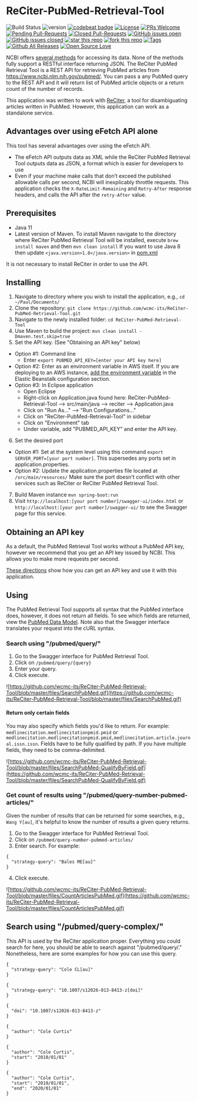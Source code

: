 # ReCiter-PubMed-Retrieval-Tool

![Build Status](https://codebuild.us-east-1.amazonaws.com/badges?uuid=eyJlbmNyeXB0ZWREYXRhIjoiV0w5MExveXNpdzBrL1hRMDlmYjhLNjRFek1NdTVxMk9BOWZEcDdxVENuZXNQS0FGdlZxY3h3Smd1b3ArTVhNTzUvK1pXVlI3N1JkdmRXNiswc1VPcHNjPSIsIml2UGFyYW1ldGVyU3BlYyI6IllneSs4bG9NNmMyeEtWOTkiLCJtYXRlcmlhbFNldFNlcmlhbCI6MX0%3D&branch=master)
![version](https://img.shields.io/badge/version-1.0-blue.svg?maxAge=2592000)
[![codebeat badge](https://codebeat.co/badges/26e88904-3263-47f3-a246-7c65979cca46)](https://codebeat.co/projects/github-com-wcmc-its-reciter-pubmed-retrieval-tool-master)
[![License](https://img.shields.io/badge/License-Apache%202.0-blue.svg)](https://opensource.org/licenses/Apache-2.0)
[![PRs Welcome](https://img.shields.io/badge/PRs-welcome-brightgreen.svg?style=flat-square)](http://makeapullrequest.com)
[![Pending Pull-Requests](https://img.shields.io/github/issues-pr-raw/wcmc-its/ReCiter-PubMed-Retrieval-Tool.svg?color=blue)](https://github.com/wcmc-its/ReCiter-PubMed-Retrieval-Tool/pulls?q=is%3Aopen+is%3Apr)
[![Closed Pull-Requests](https://img.shields.io/github/issues-pr-closed-raw/wcmc-its/ReCiter-PubMed-Retrieval-Tool.svg?color=blue)](https://github.com/wcmc-its/ReCiter-PubMed-Retrieval-Tool/pulls?q=is%3Apr+is%3Aclosed)
[![GitHub issues open](https://img.shields.io/github/issues-raw/wcmc-its/ReCiter-PubMed-Retrieval-Tool.svg?maxAge=2592000)](https://github.com/wcmc-its/ReCiter-PubMed-Retrieval-Tool/issues?q=is%3Aopen+is%3Aissue)
[![GitHub issues closed](https://img.shields.io/github/issues-closed-raw/wcmc-its/ReCiter-PubMed-Retrieval-Tool.svg?maxAge=2592000)](https://github.com/wcmc-its/ReCiter-PubMed-Retrieval-Tool/issues?q=is%3Aissue+is%3Aclosed)
[![star this repo](http://githubbadges.com/star.svg?user=wcmc-its&repo=ReCiter-PubMed-Retrieval-Tool&style=flat)](https://github.com/wcmc-its/ReCiter-PubMed-Retrieval-Tool)
[![fork this repo](http://githubbadges.com/fork.svg?user=wcmc-its&repo=ReCiter-PubMed-Retrieval-Tool&style=flat)](https://github.com/wcmc-its/ReCiter-PubMed-Retrieval-Tool/fork)
[![Tags](https://img.shields.io/github/tag/wcmc-its/ReCiter-PubMed-Retrieval-Tool.svg?style=social)](https://github.com/wcmc-its/ReCiter-PubMed-Retrieval-Tool/releases)
[![Github All Releases](https://img.shields.io/github/downloads/wcmc-its/ReCiter-PubMed-Retrieval-Tool/total.svg)]()
[![Open Source Love](https://badges.frapsoft.com/os/v3/open-source.svg?v=102)](https://github.com/wcmc-its/ReCiter-PubMed-Retrieval-Tool/) 

NCBI offers [several methods](https://www.ncbi.nlm.nih.gov/pmc/tools/get-metadata/) for accessing its data. None of the methods fully support a RESTful interface returning JSON. The ReCiter PubMed Retrieval Tool is a REST API for retrieving PubMed articles from https://www.ncbi.nlm.nih.gov/pubmed/. You can pass a any PubMed query to the REST API and it will return list of PubMed article objects or a return count of the number of records.

This application was written to work with [ReCiter](https://github.com/wcmc-its/ReCiter/), a tool for disambiguating articles written in PubMed. However, this application can work as a standalone service.

## Advantages over using eFetch API alone

This tool has several advantages over using the eFetch API.
- The eFetch API outputs data as XML while the ReCiter PubMed Retrieval Tool outputs data as JSON, a format which is easier for developers to use
- Even if your machine make calls that don’t exceed the published allowable calls per second, NCBI will inexplicably throttle requests. This application checks the `X-RateLimit-Remaining` and `Retry-After` response headers, and calls the API after the `retry-After` value.


## Prerequisites

- Java 11
- Latest version of Maven. To install Maven navigate to the directory where ReCiter PubMed Retrieval Tool will be installed, execute `brew install maven` and then `mvn clean install`
If you want to use Java 8 then update `<java.version>1.8</java.version>` in [pom.xml](https://github.com/wcmc-its/ReCiter-PubMed-Retrieval-Tool/blob/f30963755659e5d4cc668297e3c1e7a8d577e259/pom.xml#L20)

It is not necessary to install ReCiter in order to use the API.


## Installing

1. Navigate to directory where you wish to install the application, e.g., `cd ~/Paul/Documents/`
2. Clone the repository: `git clone https://github.com/wcmc-its/ReCiter-PubMed-Retrieval-Tool.git`
3. Navigate to the newly installed folder: `cd ReCiter-PubMed-Retrieval-Tool`
4. Use Maven to build the project: `mvn clean install -Dmaven.test.skip=true`
5. Set the API key. (See "Obtaining an API key" below) 
- Option #1: Command line
  - Enter `export PUBMED_API_KEY=[enter your API key here]`
- Option #2: Enter as an environment variable in AWS itself. If you are deploying to an AWS instance, [add the environment variable](https://docs.aws.amazon.com/elasticbeanstalk/latest/dg/environments-cfg-softwaresettings.html#environments-cfg-softwaresettings-console) in the Elastic Beanstalk configuration section.
- Option #3: In Eclipse application
  - Open Eclipse
  - Right-click on Application.java found here: ReCiter-PubMed-Retrieval-Tool --> src/main/java --> reciter --> Application.java
  - Click on "Run As..." --> "Run Configurations..."
  - Click on "ReCiter-PubMed-Retrieval-Tool" in sidebar
  - Click on "Environment" tab
  - Under variable, add "PUBMED_API_KEY" and enter the API key.
6. Set the desired port
- Option #1: Set at the system level using this command `export SERVER_PORT=[your port number]`. This supersedes any ports set in application.properties.
- Option #2: Update the application.properties file located at `/src/main/resources/` Make sure the port doesn't conflict with other services such as ReCiter or ReCiter PubMed Retrieval Tool.
7. Build Maven instance `mvn spring-boot:run`
8. Visit `http://localhost:[your port number]/swagger-ui/index.html` or  `http://localhost:[your port number]/swagger-ui/` to see the Swagger page for this service.

## Obtaining an API key

As a default, the PubMed Retrieval Tool works without a PubMed API key, however we recommend that you get an API key issued by NCBI. This allows you to make more requests per second.

[These directions](https://ncbiinsights.ncbi.nlm.nih.gov/2017/11/02/new-api-keys-for-the-e-utilities/) show how you can get an API key and use it with this application.



## Using

The PubMed Retrieval Tool supports all syntax that the PubMed interface does, however, it does not return all fields. To see which fields are returned, view the [PubMed Data Model](https://github.com/wcmc-its/ReCiter-PubMed-Model). Note also that the Swagger interface translates your request into the cURL syntax.

### Search using "/pubmed/query/"

1. Go to the Swagger interface for PubMed Retrieval Tool.
2. Click on `/pubmed/query/{query}`
3. Enter your query. 
4. Click execute.

![https://github.com/wcmc-its/ReCiter-PubMed-Retrieval-Tool/blob/master/files/SearchPubMed.gif](https://github.com/wcmc-its/ReCiter-PubMed-Retrieval-Tool/blob/master/files/SearchPubMed.gif)

#### Return only certain fields

You may also specify which fields you'd like to return. For example: `medlinecitation.medlinecitationpmid.pmid` or `medlinecitation.medlinecitationpmid.pmid,medlinecitation.article.journal.issn.issn`. Fields have to be fully qualified by path. If you have multiple fields, they need to be comma-delimited.

![https://github.com/wcmc-its/ReCiter-PubMed-Retrieval-Tool/blob/master/files/SearchPubMed-QualifyByField.gif](https://github.com/wcmc-its/ReCiter-PubMed-Retrieval-Tool/blob/master/files/SearchPubMed-QualifyByField.gif)

### Get count of results using "/pubmed/query-number-pubmed-articles/"

Given the number of results that can be returned for some searches, e.g., `Wang Y[au]`, it's helpful to know the number of results a given query returns.

1. Go to the Swagger interface for PubMed Retrieval Tool.
2. Click on `/pubmed/query-number-pubmed-articles/`
3. Enter search. For example:
```
{
  "strategy-query": "Bales ME[au]"
}
```
4. Click execute.

![https://github.com/wcmc-its/ReCiter-PubMed-Retrieval-Tool/blob/master/files/CountArticlesPubMed.gif](https://github.com/wcmc-its/ReCiter-PubMed-Retrieval-Tool/blob/master/files/CountArticlesPubMed.gif)


## Search using "/pubmed/query-complex/"

This API is used by the ReCiter application proper. Everything you could search for here, you should be able to search against "/pubmed/query/." Nonetheless, here are some examples for how you can use this query.

```
{
  "strategy-query": "Cole CL[au]"
}
```
```
{
  "strategy-query": "10.1007/s12026-013-8413-z[doi]"
}
```
```
{
  "doi": "10.1007/s12026-013-8413-z"
}
```
```
{
  "author": "Cole Curtis"
}
```
```
{
  "author": "Cole Curtis",
  "start": "2010/01/01"
}
```
```
{
  "author": "Cole Curtis",
  "start": "2010/01/01",
  "end": "2020/01/01"
}
```

